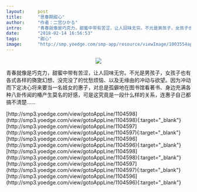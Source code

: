```yaml
---
layout:     post
title:      "思春期甜心"
author:     "作者：二宫ひかる"
intro:      "青春就像是巧克力，甜蜜中带有苦涩，让人回味无穷。不光是男孩子，女孩子也有各式各样的旖旎幻想、没完没了的忧愁烦恼、以及无缘由的冲动与欲望。因为冲动而下定决心将来要当一名妓女的惠子，对总是孤僻地在图书馆看著书、身边充满各种八卦传闻的椿产生莫名的好感，可是这究竟是一段什么样的关系，连惠子自己都搞不清楚……"
date:       "2018-02-14 16:56:53"
tags:       "甜心"
image:      "http://smp.yoedge.com/smp-app/resource/viewImage/1003554appline.png"
---
```

<div style="text-align: center">
<p><img src="http://smp.yoedge.com/smp-app/resource/viewImage/1003554appline.png"/></p>
</div>
<p class="post-meta">
<span>青春就像是巧克力，甜蜜中带有苦涩，让人回味无穷。不光是男孩子，女孩子也有各式各样的旖旎幻想、没完没了的忧愁烦恼、以及无缘由的冲动与欲望。因为冲动而下定决心将来要当一名妓女的惠子，对总是孤僻地在图书馆看著书、身边充满各种八卦传闻的椿产生莫名的好感，可是这究竟是一段什么样的关系，连惠子自己都搞不清楚……</span>
</p>
[http://smp3.yoedge.com/view/gotoAppLine/1104598](http://smp3.yoedge.com/view/gotoAppLine/1104598){:target="_blank"}
[http://smp3.yoedge.com/view/gotoAppLine/1104597](http://smp3.yoedge.com/view/gotoAppLine/1104597){:target="_blank"}
[http://smp3.yoedge.com/view/gotoAppLine/1104596](http://smp3.yoedge.com/view/gotoAppLine/1104596){:target="_blank"}
[http://smp3.yoedge.com/view/gotoAppLine/1104598](http://smp3.yoedge.com/view/gotoAppLine/1104598){:target="_blank"}
[http://smp3.yoedge.com/view/gotoAppLine/1104597](http://smp3.yoedge.com/view/gotoAppLine/1104597){:target="_blank"}
[http://smp3.yoedge.com/view/gotoAppLine/1104596](http://smp3.yoedge.com/view/gotoAppLine/1104596){:target="_blank"}


